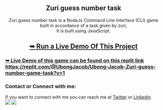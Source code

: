<div align="center">
  <h2 align="center">Zuri guess number task</h2>

Zuri guess number task is a NodeJs Command Line Interface (CLI) game built in accordance of a task given by zuri, <br />It is built using JavaScript.

## <a href="https://replit.com/@UbongJacob/Ubong-Jacob-Zuri-guess-number-game-task?v=1"><strong>➥ Run a Live Demo Of This Project </strong></a>

</div>



### <a href="https://replit.com/@UbongJacob/Ubong-Jacob-Zuri-guess-number-game-task?v=1"><strong>➥ Live Demo of this game can be found on this replit link https://replit.com/@UbongJacob/Ubong-Jacob-Zuri-guess-number-game-task?v=1</strong></a>

### Contact or Connect with me:

If you want to connect with me you can reach me at [Twitter](https://www.twitter.com/ubonggjacob) or [Linkedin](https://www.linkedin.com/in/ubonggjacob)
<br />
<a href = "https://www.linkedin.com/in/ubonggjacob"><img src="https://img.icons8.com/fluent/48/000000/linkedin.png"/></a>
<a href = "https://twitter.com/UbonggJacob"><img src="https://img.icons8.com/fluent/48/000000/twitter.png"/></a>

